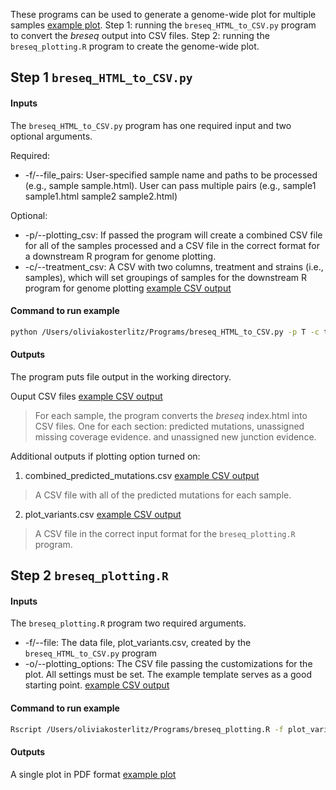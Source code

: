 These programs can be used to generate a genome-wide plot for multiple samples [example plot](https://github.com/livkosterlitz/Breseq_genome_plots/blob/main/BasicRun/Breseq_plots/out.pdf). Step 1: running the `breseq_HTML_to_CSV.py` program to convert the _breseq_ output into CSV files. Step 2: running the `breseq_plotting.R` program to create the genome-wide plot. 


## Step 1 `breseq_HTML_to_CSV.py`

#### Inputs
The `breseq_HTML_to_CSV.py` program has one required input and two optional arguments.

Required:
* -f/--file_pairs: User-specified sample name and paths to be processed (e.g., sample sample.html). User can pass multiple pairs (e.g., sample1 sample1.html sample2 sample2.html)

Optional:
* -p/--plotting_csv: If passed the program will create a combined CSV file for all of the samples processed and a CSV file in the correct format for a downstream R program for genome plotting. 
* -c/--treatment_csv: A CSV with two columns, treatment and strains (i.e., samples), which will set groupings of samples for the downstream R program for genome plotting [example CSV output](https://github.com/livkosterlitz/Breseq_genome_plots/blob/main/BasicRun/Breseq_CSV_output/treatments.csv)  

#### Command to run example
```bash
python /Users/oliviakosterlitz/Programs/breseq_HTML_to_CSV.py -p T -c treatments.csv -f EC_29_anc EC_29_anc/index.html EC_29_1 EC_29_1/index.html EC_29_2 EC_29_2/index.html EC_29_3 EC_29_3/index.html EC_29_4 EC_29_4/index.html EC_29_5 EC_29_5/index.html EC_29_6 EC_29_6/index.html
```

#### Outputs
The program puts file output in the working directory. 

Ouput CSV files [example CSV output](https://github.com/livkosterlitz/Breseq_genome_plots/blob/main/BasicRun/Breseq_CSV_output/EC_29_1_predicted_mutations.csv)
> For each sample, the program converts the _breseq_ index.html into CSV files. One for each section: predicted mutations, unassigned missing coverage evidence. and unassigned new junction evidence. 

Additional outputs if plotting option turned on:
1. combined_predicted_mutations.csv [example CSV output](https://github.com/livkosterlitz/Breseq_genome_plots/blob/main/BasicRun/Breseq_CSV_output/combined_predicted_mutations.csv)
> A CSV file with all of the predicted mutations for each sample. 
2. plot_variants.csv [example CSV output](https://github.com/livkosterlitz/Breseq_genome_plots/blob/main/BasicRun/Breseq_CSV_output/plot_variants.csv)
> A CSV file in the correct input format for the `breseq_plotting.R` program. 

## Step 2 `breseq_plotting.R`

#### Inputs
The `breseq_plotting.R` program two required arguments.

* -f/--file: The data file, plot_variants.csv, created by the `breseq_HTML_to_CSV.py` program
* -o/--plotting_options: The CSV file passing the customizations for the plot. All settings must be set. The example template serves as a good starting point. [example CSV output](https://github.com/livkosterlitz/Breseq_genome_plots/blob/main/BasicRun/Breseq_plots/plotting_options.csv)

#### Command to run example
```bash
Rscript /Users/oliviakosterlitz/Programs/breseq_plotting.R -f plot_variants.csv -o plotting_options.csv
```
#### Outputs
A single plot in PDF format [example plot](https://github.com/livkosterlitz/Breseq_genome_plots/blob/main/BasicRun/Breseq_plots/out.pdf)
